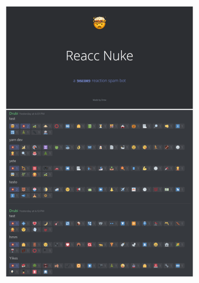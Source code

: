 ![Header image](https://github.com/DrewAlexander98/ReaccNuke/blob/master/static/img/Header.png)
![Example image](https://github.com/DrewAlexander98/ReaccNuke/blob/master/static/img/Example.png)
